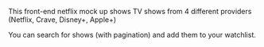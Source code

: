 This front-end netflix mock up shows TV shows from 4 different providers (Netflix, Crave, Disney+, Apple+)

You can search for shows (with pagination) and add them to your watchlist.